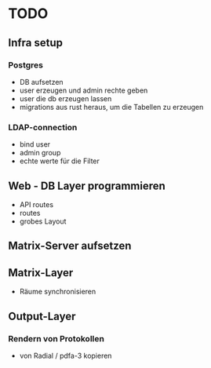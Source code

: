 # TODO
## Infra setup
### Postgres
- DB aufsetzen
- user erzeugen und admin rechte geben
- user die db erzeugen lassen
- migrations aus rust heraus, um die Tabellen zu erzeugen
### LDAP-connection
- bind user
- admin group
- echte werte für die Filter

## Web - DB Layer programmieren
- API routes
- routes
- grobes Layout

## Matrix-Server aufsetzen

## Matrix-Layer
- Räume synchronisieren

## Output-Layer
### Rendern von Protokollen
- von Radial / pdfa-3 kopieren

